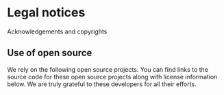 # Legal notices
Acknowledgements and copyrights

## Use of open source

We rely on the following open source projects. You can find links to the source code for these open source projects along with license information below. We are truly grateful to these developers for all their efforts.
